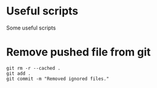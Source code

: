 # Useful scripts
Some useful scripts

# Remove pushed file from git
```
git rm -r --cached .
git add .
git commit -m "Removed ignored files."
```
